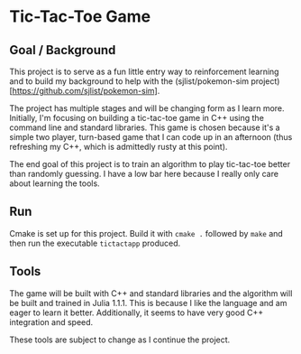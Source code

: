 # Tic-Tac-Toe Game 

## Goal / Background

This project is to serve as a fun little entry way to reinforcement learning and to build my background to help with the (sjlist/pokemon-sim project)[https://github.com/sjlist/pokemon-sim]. 

The project has multiple stages and will be changing form as I learn more. Initially, I'm focusing on building a tic-tac-toe game in C++ using the command line and standard libraries. This game is chosen because it's a simple two player, turn-based game that I can code up in an afternoon (thus refreshing my C++, which is admittedly rusty at this point). 

The end goal of this project is to train an algorithm to play tic-tac-toe better than randomly guessing. I have a low bar here because I really only care about learning the tools. 


## Run

Cmake is set up for this project. Build it with `cmake .` followed by `make` and then run the executable `tictactapp` produced. 

## Tools

The game will be built with C++ and standard libraries and the algorithm will be built and trained in Julia 1.1.1. This is because I like the language and am eager to learn it better. Additionally, it seems to have very good C++ integration and speed. 

These tools are subject to change as I continue the project. 

